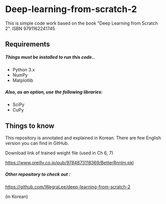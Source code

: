 # Deep-learning-from-scratch-2

This is simple code work based on the book "Deep Learning from Scratch 2". ISBN 9791162241745



## Requirements

##### Things must be installed to run this code..

* Python 3.x
* NumPy
* Matplotlib

##### Also, as an option, use the following libraries:

* SciPy
* CuPy  





## Things to know

This repository is annotated and explained in Korean. There are few English version you can find in GitHub.



Download link of trained weight file (used in Ch 6, 7)

<https://www.oreilly.co.jp/pub/9784873118369/BetterRnnlm.pkl>



##### Other repository to check out : 

<https://github.com/WegraLee/deep-learning-from-scratch-2>

(in Korean)